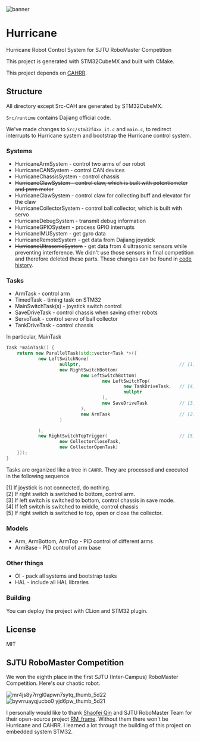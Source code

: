![banner](https://user-images.githubusercontent.com/4198311/50835934-ec2c7400-1392-11e9-8885-8579f30b7837.png)

# Hurricane

Hurricane Robot Control System for SJTU RoboMaster Competition

This project is generated with STM32CubeMX and built with CMake.

This project depends on [CAHRR](https://github.com/SkyZH/CAHRR).

## Structure

All directory except Src-CAH are generated by STM32CubeMX.

`Src/runtime` contains Dajiang official code.

We've made changes to `Src/stm32f4xx_it.c` and `main.c`, to redirect interrupts to Hurricane system and bootstrap the Hurricane control system.

### Systems

* HurricaneArmSystem - control two arms of our robot
* HurricaneCANSystem - control CAN devices
* HurricaneChassisSystem - control chassis
* <del>HurricaneClawSystem - control claw, which is built with potentiometer and pwm motor</del>
* HurricaneClawSystem - control claw for collecting buff and elevator for the claw
* HurricaneCollectorSystem - control ball collector, which is built with servo
* HurricaneDebugSystem - transmit debug information
* HurricaneGPIOSystem - process GPIO interrupts
* HurricaneIMUSystem - get gyro data
* HurricaneRemoteSystem - get data from Dajiang joystick
* <del>HurricaneUltrasonicSystem</del> - get data from 4 ultrasonic sensors while preventing interference. We didn't use those sensors in final competition and therefore deleted these parts. These changes can be found in [code history](https://github.com/SkyZH/Hurricane/blob/c037ffac46436db73c3fbcadf065f90fdefddc5f/Src-CAH/HurricaneUltrasonicSystem.cpp).

### Tasks

* ArmTask - control arm
* TimedTask - timing task on STM32
* MainSwitchTask(s) - joystick switch control
* SaveDriveTask - control chassis when saving other robots
* ServoTask - control servo of ball collector
* TankDriveTask - control chassis

In particular, MainTask
```cpp
Task *mainTask() {
    return new ParallelTask(std::vector<Task *>({
            new LeftSwitchNone(
                    nullptr,                                     // [1]
                    new RightSwitchBottom(
                            new LeftSwitchBottom(
                                    new LeftSwitchTop(
                                            new TankDriveTask,   // [4]
                                            nullptr
                                    ),
                                    new SaveDriveTask            // [3]
                            ),
                            new ArmTask                          // [2]
                    )

            ),
            new RightSwitchTopTrigger(                           // [5]
                    new CollectorCloseTask,
                    new CollectorOpenTask)
    }));
}
```
Tasks are organized like a tree in `CAHRR`. They are processed and executed in the following sequence

[1] If joystick is not connected, do nothing.    
[2] If right switch is switched to bottom, control arm.    
[3] If left switch is switched to bottom, control chassis in save mode.    
[4] If left switch is switched to middle, control chassis    
[5] If right switch is switched to top, open or close the collector.

### Models

* Arm, ArmBottom, ArmTop - PID control of different arms
* ArmBase - PID control of arm base

### Other things

* OI - pack all systems and bootstrap tasks
* HAL - include all HAL libraries

### Building

You can deploy the project with CLion and STM32 plugin.

## License

MIT

## SJTU RoboMaster Competition

We won the eighth place in the first SJTU (Inter-Campus) RoboMaster Competition. Here's our chaotic robot.

![mr4js8y7rrgl0apwn7sytq_thumb_5d22](https://user-images.githubusercontent.com/4198311/50549040-40e43680-0c91-11e9-8176-afe08dcd839e.jpg)
![byvrruayqjucbo0 yjd6pw_thumb_5d21](https://user-images.githubusercontent.com/4198311/50549042-4477bd80-0c91-11e9-8200-d59d6488627e.jpg)

I personally would like to thank [Shaofei Qin](https://github.com/1105042987) and SJTU RoboMaster Team for their open-source project [RM_frame](https://github.com/1105042987/RM_frame). Without them there won't be Hurricane and CAHRR. I learned a lot through the building of this project on embedded system STM32.
